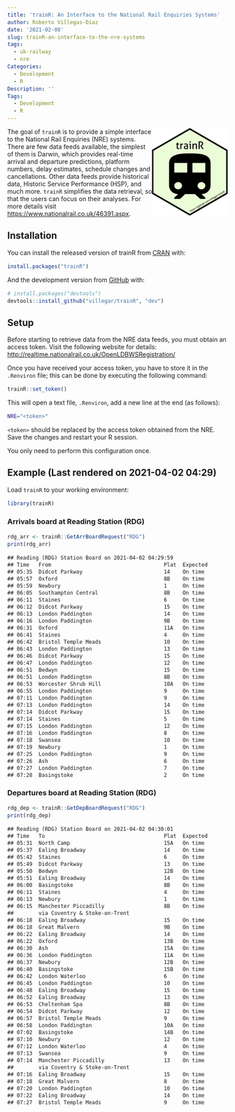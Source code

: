 ```yaml
---
title: 'trainR: An Interface to the National Rail Enquiries Systems'
author: Roberto Villegas-Diaz
date: '2021-02-08'
slug: trainR-an-interface-to-the-nre-systems
tags:
  - uk-railway
  - nre
Categories:
  - Development
  - R
Description: ''
Tags:
  - Development
  - R
---
```


<img src="https://raw.githubusercontent.com/villegar/trainR/main/inst/images/logo.png" alt="logo" align="right" height=200px/>

The goal of `trainR` is to provide a simple interface to the 
National Rail Enquiries (NRE) systems. There are few data feeds 
available, the simplest of them is Darwin, which provides real-time 
arrival and departure predictions, platform numbers, delay estimates, 
schedule changes and cancellations. Other data feeds provide historical 
data, Historic Service Performance (HSP), and much more. `trainR` 
simplifies the data retrieval, so that the users can focus on their 
analyses. For more details visit 
https://www.nationalrail.co.uk/46391.aspx.

## Installation

You can install the released version of trainR from [CRAN](https://CRAN.R-project.org) with:

``` r
install.packages("trainR")
```

And the development version from [GitHub](https://github.com/) with:

``` r
# install.packages("devtools")
devtools::install_github("villegar/trainR", "dev")
```

## Setup
Before starting to retrieve data from the NRE data feeds, you must obtain an access token. 
Visit the following website for details: http://realtime.nationalrail.co.uk/OpenLDBWSRegistration/

Once you have received your access token, you have to store it in the `.Renviron` file; this can be 
done by executing the following command:


```r
trainR::set_token()
```

This will open a text file, `.Renviron`, add a new line at the end (as follows):

```bash
NRE="<token>"
```

`<token>` should be replaced by the access token obtained from the NRE. Save the changes and restart 
your R session.

You only need to perform this configuration once.

## Example (Last rendered on 2021-04-02 04:29)

Load `trainR` to your working environment:

```r
library(trainR)
```

### Arrivals board at Reading Station (RDG)


```r
rdg_arr <- trainR::GetArrBoardRequest("RDG")
print(rdg_arr)
```

```
## Reading (RDG) Station Board on 2021-04-02 04:29:59
## Time   From                                    Plat  Expected
## 05:35  Didcot Parkway                          14    On time
## 05:57  Oxford                                  8B    On time
## 05:59  Newbury                                 1     On time
## 06:05  Southampton Central                     8B    On time
## 06:11  Staines                                 6     On time
## 06:12  Didcot Parkway                          15    On time
## 06:13  London Paddington                       14    On time
## 06:16  London Paddington                       9B    On time
## 06:31  Oxford                                  11A   On time
## 06:41  Staines                                 4     On time
## 06:42  Bristol Temple Meads                    10    On time
## 06:43  London Paddington                       13    On time
## 06:46  Didcot Parkway                          15    On time
## 06:47  London Paddington                       12    On time
## 06:51  Bedwyn                                  15    On time
## 06:51  London Paddington                       8B    On time
## 06:53  Worcester Shrub Hill                    10A   On time
## 06:55  London Paddington                       9     On time
## 07:11  London Paddington                       9     On time
## 07:13  London Paddington                       14    On time
## 07:14  Didcot Parkway                          15    On time
## 07:14  Staines                                 5     On time
## 07:15  London Paddington                       12    On time
## 07:16  London Paddington                       8     On time
## 07:18  Swansea                                 10    On time
## 07:19  Newbury                                 1     On time
## 07:25  London Paddington                       9     On time
## 07:26  Ash                                     6     On time
## 07:27  London Paddington                       7     On time
## 07:28  Basingstoke                             2     On time
```

### Departures board at Reading Station (RDG)


```r
rdg_dep <- trainR::GetDepBoardRequest("RDG")
print(rdg_dep)
```

```
## Reading (RDG) Station Board on 2021-04-02 04:30:01
## Time   To                                      Plat  Expected
## 05:31  North Camp                              15A   On time
## 05:37  Ealing Broadway                         14    On time
## 05:42  Staines                                 6     On time
## 05:49  Didcot Parkway                          13    On time
## 05:50  Bedwyn                                  12B   On time
## 05:51  Ealing Broadway                         14    On time
## 06:00  Basingstoke                             8B    On time
## 06:11  Staines                                 4     On time
## 06:13  Newbury                                 1     On time
## 06:15  Manchester Piccadilly                   8B    On time
##        via Coventry & Stoke-on-Trent           
## 06:18  Ealing Broadway                         15    On time
## 06:18  Great Malvern                           9B    On time
## 06:22  Ealing Broadway                         14    On time
## 06:22  Oxford                                  13B   On time
## 06:30  Ash                                     15A   On time
## 06:36  London Paddington                       11A   On time
## 06:37  Newbury                                 12B   On time
## 06:40  Basingstoke                             15B   On time
## 06:42  London Waterloo                         6     On time
## 06:45  London Paddington                       10    On time
## 06:48  Ealing Broadway                         15    On time
## 06:52  Ealing Broadway                         13    On time
## 06:53  Cheltenham Spa                          8B    On time
## 06:54  Didcot Parkway                          12    On time
## 06:57  Bristol Temple Meads                    9     On time
## 06:58  London Paddington                       10A   On time
## 07:02  Basingstoke                             14B   On time
## 07:10  Newbury                                 12    On time
## 07:12  London Waterloo                         4     On time
## 07:13  Swansea                                 9     On time
## 07:14  Manchester Piccadilly                   13    On time
##        via Coventry & Stoke-on-Trent           
## 07:16  Ealing Broadway                         15    On time
## 07:18  Great Malvern                           8     On time
## 07:20  London Paddington                       10    On time
## 07:22  Ealing Broadway                         14    On time
## 07:27  Bristol Temple Meads                    9     On time
```
